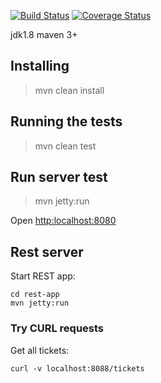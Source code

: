 [![Build Status](https://travis-ci.org/brest-java-course-summer-2019/andrew-murin.svg?branch=master)](https://travis-ci.org/brest-java-course-summer-2019/andrew-murin)
[![Coverage Status](https://coveralls.io/repos/github/brest-java-course-summer-2019/andrew-murin/badge.svg?branch=master)](https://coveralls.io/github/brest-java-course-summer-2019/andrew-murin?branch=master)

jdk1.8
maven 3+

## Installing
>mvn clean install

## Running the tests
>mvn clean test

## Run server test
>mvn jetty:run

Open [http:localhost:8080](http://localhost:8080/)

## Rest server

Start REST app:

    cd rest-app
    mvn jetty:run
    
### Try CURL requests

Get all tickets:

    curl -v localhost:8088/tickets

